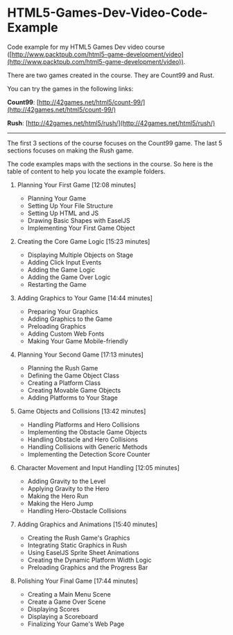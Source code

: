 HTML5-Games-Dev-Video-Code-Example
==================================

Code example for my HTML5 Games Dev video course ([http://www.packtpub.com/html5-game-development/video](http://www.packtpub.com/html5-game-development/video)).

There are two games created in the course. They are Count99 and Rust.

You can try the games in the following links:

**Count99**: [http://42games.net/html5/count-99/](http://42games.net/html5/count-99/)

**Rush**: [http://42games.net/html5/rush/](http://42games.net/html5/rush/)

* * *

The first 3 sections of the course focuses on the Count99 game. The last 5 sections focuses on making the Rush game.

The code examples maps with the sections in the course. So here is the table of content to help you locate the example folders.

1. Planning Your First Game  [12:08 minutes]
    - Planning Your Game
    - Setting Up Your File Structure
    - Setting Up HTML and JS
    - Drawing Basic Shapes with EaselJS
    - Implementing Your First Game Object

1. Creating the Core Game Logic [15:23 minutes]
    - Displaying Multiple Objects on Stage
    - Adding Click Input Events
    - Adding the Game Logic
    - Adding the Game Over Logic
    - Restarting the Game

1. Adding Graphics to Your Game [14:44 minutes]
    - Preparing Your Graphics
    - Adding Graphics to the Game
    - Preloading Graphics
    - Adding Custom Web Fonts
    - Making Your Game Mobile-friendly

1. Planning Your Second Game [17:13 minutes]
    - Planning the Rush Game
    - Defining the Game Object Class
    - Creating a Platform Class
    - Creating Movable Game Objects
    - Adding Platforms to Your Stage

1. Game Objects and Collisions [13:42 minutes]
    - Handling Platforms and Hero Collisions
    - Implementing the Obstacle Game Objects
    - Handling Obstacle and Hero Collisions
    - Handling Collisions with Generic Methods
    - Implementing the Detection Score Counter

1. Character Movement and Input Handling [12:05 minutes]
    - Adding Gravity to the Level
    - Applying Gravity to the Hero
    - Making the Hero Run
    - Making the Hero Jump
    - Handling Hero-Obstacle Collisions

1. Adding Graphics and Animations [15:40 minutes]
    - Creating the Rush Game's Graphics
    - Integrating Static Graphics in Rush
    - Using EaselJS Sprite Sheet Animations
    - Creating the Dynamic Platform Width Logic
    - Preloading Graphics and the Progress Bar

1. Polishing Your Final Game [17:44 minutes]
    - Creating a Main Menu Scene
    - Create a Game Over Scene
    - Displaying Scores
    - Displaying a Scoreboard
    - Finalizing Your Game's Web Page